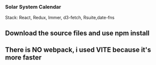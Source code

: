 ### Solar System Calendar
Stack: React, Redux, Immer, d3-fetch, Rsuite,date-fns

## Download the source files and use npm install
## There is NO webpack, i used VITE because it's more faster
